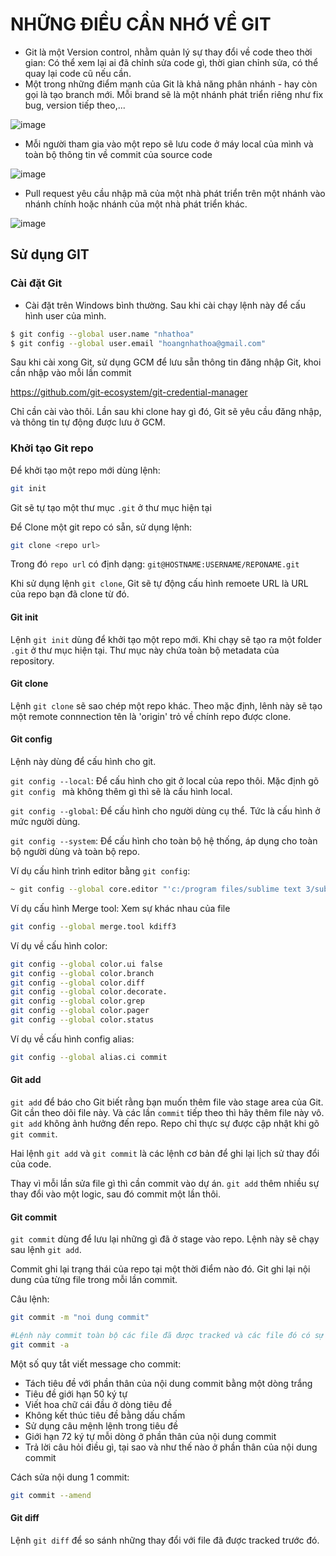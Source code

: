# NHỮNG ĐIỀU CẦN NHỚ VỀ GIT
- Git là một Version control, nhằm quản lý sự thay đổi về code theo thời gian: Có thể xem lại ai đã chỉnh sửa code gì, thời gian chỉnh sửa, có thể quay lại code cũ nếu cần.
- Một trong những điểm mạnh của Git là khả năng phân nhánh - hay còn gọi là tạo branch mới. Mỗi brand sẽ là một nhánh phát triển riêng như fix bug, version tiếp theo,...

![image](https://github.com/nhathoa/DevOps-Roadmap/assets/9213605/fc9c0f47-ddff-4e69-bf40-4895197179d8)

- Mỗi người tham gia vào một repo sẽ lưu code ở máy local của mình và toàn bộ thông tin về commit của source code

![image](https://github.com/nhathoa/DevOps-Roadmap/assets/9213605/95e78b27-6de8-4946-ac6c-50256f0173b0)

- Pull request yêu cầu nhập mã của một nhà phát triển trên một nhánh vào nhánh chính hoặc nhánh của một nhà phát triển khác.

![image](https://github.com/nhathoa/DevOps-Roadmap/assets/9213605/767a41fd-8ca0-41aa-beef-266ff8730244)


## Sử dụng GIT
### Cài đặt Git
- Cài đặt trên Windows bình thường. Sau khi cài chạy lệnh này để cấu hình user của mình.

```bash
$ git config --global user.name "nhathoa"
$ git config --global user.email "hoangnhathoa@gmail.com"
```

Sau khi cài xong Git, sử dụng GCM để lưu sẵn thông tin đăng nhập Git, khoi cần nhập vào mỗi lần commit

https://github.com/git-ecosystem/git-credential-manager

Chỉ cần cài vào thôi. Lần sau khi clone hay gì đó, Git sẽ yêu cầu đăng nhập, và thông tin tự động được lưu ở GCM.


### Khởi tạo Git repo
  Để khởi tạo một repo mới dùng lệnh:
```bash
git init
```
  Git sẽ tự tạo một thư mục ```.git``` ở thư mục hiện tại

  Để Clone một git repo có sẵn, sử dụng lệnh:
```bash
git clone <repo url>
```

  Trong đó ```repo url``` có định dạng: ```git@HOSTNAME:USERNAME/REPONAME.git ```

  Khi sử dụng lệnh ```git clone```, Git sẽ tự động cấu hình remoete URL là URL của repo bạn đã clone từ đó.


  #### Git init

  Lệnh ```git init``` dùng để khởi tạo một repo mới. Khi chạy sẽ tạo ra một folder ```.git``` ở thư mục hiện tại. Thư mục này chứa toàn bộ metadata của repository.

#### Git clone
  Lệnh ```git clone``` sẽ sao chép một repo khác.
  Theo mặc định, lênh này sẽ tạo một remote connnection tên là 'origin' trỏ về chính repo được clone.

#### Git config
  Lệnh này dùng để cấu hình cho git.

  ```git config --local```: Để cấu hình cho git ở local của repo thôi. Mặc định gõ ```git config ``` mà không thêm gì thì sẽ là cấu hình local.

  ```git config --global```: Để cấu hình cho người dùng cụ thể. Tức là cấu hình ở mức người dùng.

  ```git config --system```: Để cấu hình cho toàn bộ hệ thống, áp dụng cho toàn bộ người dùng và toàn bộ repo.

Ví dụ cấu hình trình editor bằng ```git config```:
```bash
~ git config --global core.editor "'c:/program files/sublime text 3/sublimetext.exe' -w"~
```
Ví dụ cấu hình Merge tool: Xem sự khác nhau của file
```bash
git config --global merge.tool kdiff3
```
Ví dụ về cấu hình color:
```bash
git config --global color.ui false
git config --global color.branch
git config --global color.diff
git config --global color.decorate.
git config --global color.grep
git config --global color.pager
git config --global color.status
```
Ví dụ về cấu hình config alias:
```bash
git config --global alias.ci commit
```

#### Git add
```git add``` để báo cho Git biết rằng bạn muốn thêm file vào stage area của Git. Git cần theo dõi file này. Và các lần ```commit``` tiếp theo thì hãy thêm file này vô. ```git add``` không ảnh hưởng đến repo. Repo chỉ thực sự được cập nhật khi gõ ```git commit```.

Hai lệnh ```git add``` và ```git commit``` là các lệnh cơ bản để ghi lại lịch sử thay đổi của code.

Thay vì mỗi lần sửa file gì thì cần commit vào dự án. ```git add``` thêm nhiều sự thay đổi vào một logic, sau đó commit một lần thôi.

#### Git commit
```git commit``` dùng để lưu lại những gì đã ở stage vào repo. Lệnh này sẽ chạy sau lệnh ```git add```.

Commit ghi lại trạng thái của repo tại một thời điểm nào đó. 
Git ghi lại nội dung của từng file trong mỗi lần commit.

Câu lệnh:
```bash
git commit -m "noi dung commit"

#Lệnh này commit toàn bộ các file đã được tracked và các file đó có sự thay đổi.
git commit -a
```

Một số quy tắt viết message cho commit:
- Tách tiêu đề với phần thân của nội dung commit bằng một dòng trắng
- Tiêu đề giới hạn 50 ký tự
- Viết hoa chữ cái đầu ở dòng tiêu đề
- Không kết thúc tiêu đề bằng dấu chấm
- Sử dụng câu mệnh lệnh trong tiêu đề
- Giới hạn 72 ký tự mỗi dòng ở phần thân của nội dung commit
- Trả lời câu hỏi điều gì, tại sao và như thế nào ở phần thân của nội dung commit

Cách sửa nội dung 1 commit:
```bash
git commit --amend
```

#### Git diff
Lệnh ```git diff``` để so sánh những thay đổi với file đã được tracked trước đó.


